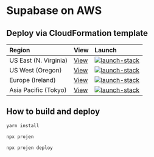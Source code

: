 # Supabase on AWS

## Deploy via CloudFormation template

| Region | View | Launch |
|:--|:--|:--|
| US East (N. Virginia) | [View](https://supabase-on-aws-us-east-1.s3.amazonaws.com/latest/Supabase.template.json) | [![launch-stack](https://s3.amazonaws.com/cloudformation-examples/cloudformation-launch-stack.png)][us-east-1] |
| US West (Oregon) | [View](https://supabase-on-aws-us-west-2.s3.amazonaws.com/latest/Supabase.template.json) | [![launch-stack](https://s3.amazonaws.com/cloudformation-examples/cloudformation-launch-stack.png)][us-west-2] |
| Europe (Ireland) | [View](https://supabase-on-aws-eu-west-1.s3.amazonaws.com/latest/Supabase.template.json) | [![launch-stack](https://s3.amazonaws.com/cloudformation-examples/cloudformation-launch-stack.png)][eu-west-1] |
| Asia Pacific (Tokyo) | [View](https://supabase-on-aws-ap-northeast-1.s3.amazonaws.com/latest/Supabase.template.json) | [![launch-stack](https://s3.amazonaws.com/cloudformation-examples/cloudformation-launch-stack.png)][ap-northeast-1] |

[us-east-1]: https://us-east-1.console.aws.amazon.com/cloudformation/home#/stacks/new?stackName=Supabase&param_SesRegion=us-east-1&templateURL=https://supabase-on-aws-us-east-1.s3.amazonaws.com/latest/Supabase.template.json
[us-west-2]: https://us-west-2.console.aws.amazon.com/cloudformation/home#/stacks/new?stackName=Supabase&param_SesRegion=us-west-2&templateURL=https://supabase-on-aws-us-west-2.s3.amazonaws.com/latest/Supabase.template.json
[eu-west-1]: https://eu-west-1.console.aws.amazon.com/cloudformation/home#/stacks/new?stackName=Supabase&param_SesRegion=eu-west-1&templateURL=https://supabase-on-aws-eu-west-1.s3.amazonaws.com/latest/Supabase.template.json
[ap-northeast-1]: https://ap-northeast-1.console.aws.amazon.com/cloudformation/home#/stacks/new?stackName=Supabase&param_SesRegion=ap-northeast-1&templateURL=https://supabase-on-aws-ap-northeast-1.s3.amazonaws.com/latest/Supabase.template.json

## How to build and deploy

```bash
yarn install

npx projen

npx projen deploy
```
